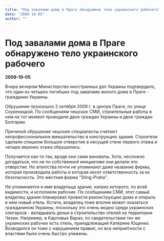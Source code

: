 ```yaml
---
title: "Под завалами дома в Праге обнаружено тело украинского рабочего"
date: "2009-10-05"
author: ""
---
```


# Под завалами дома в Праге обнаружено тело украинского рабочего

**2009-10-05** 

Вчера вечером Министерство иностранных дел Украины подтвердило, что один из четырех погибших под завалами жилого дома в Праге - гражданин Украины.

Обрушение произошло 2 октября 2009 г. в центре Праги, по улице Соукеницкой. По сообщениям чешских СМИ, строительные работы в нем на тот момент проводили двое граждан Украины и двое граждан Болгарии.

Причиной обрушения чешские специалисты считают непрофессиональное вмешательство в конструкцию здания. Строители сделали слишком большое отверстие в несущей стене первого этажа и четыре верхних этажа обрушились.

Получается как-то так, вроде они сами виноваты. Хотя, несложно догадаться, что не по собственной инициативе они делали это отверстие. Но агентства почти не упоминают даже название фирмы, которая производила работы и которая несет ответственность за их безопасность. Это местная фирма "Sting-Praha".

Не упоминается и имя владельца здания, каприз которого, по всей видимости, и исполняли рабочие. По сообщениям СМИ, этот самый владелец здания планировал провести реконструкцию дома и открыть в нем новый отель. Кстати, владелец тоже вполне может оказаться гражданином Украины, поскольку это очень модно среди украинских олигархов - вкладывать деньи в строительство отелей на территории Чехии. Например, в Карловых Варах, по свидетельствам тех же украинских рабочих есть отель, принадлежащий Катерине Ющенко. Возводился он тоже с нарушением правил, но все неприятности с властями были очень быстро улажены.